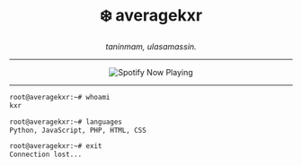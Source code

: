 <h1 align="center">❄️ averagekxr</h1>

<p align="center">
  <i> taninmam, ulasamassin. </i>
</p>

---

<p align="center">
  <img src="https://spotify-github-profile.kittinanx.com/api/view?uid=31hnazkrua7zm4txgwbq7umcxyfy&cover_image=true&theme=default&show_offline=false&background_color=121212&interchange=false" alt="Spotify Now Playing">
</p>

---

```bash
root@averagekxr:~# whoami
kxr

root@averagekxr:~# languages
Python, JavaScript, PHP, HTML, CSS

root@averagekxr:~# exit
Connection lost...
